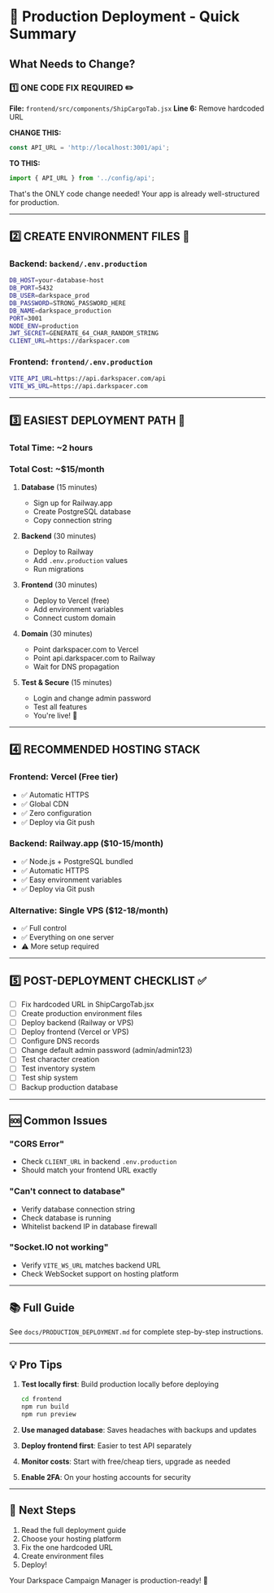 # 🚀 Production Deployment - Quick Summary

## What Needs to Change?

### 1️⃣ ONE CODE FIX REQUIRED ✏️

**File:** `frontend/src/components/ShipCargoTab.jsx`
**Line 6:** Remove hardcoded URL

**CHANGE THIS:**
```javascript
const API_URL = 'http://localhost:3001/api';
```

**TO THIS:**
```javascript
import { API_URL } from '../config/api';
```

That's the ONLY code change needed! Your app is already well-structured for production.

---

## 2️⃣ CREATE ENVIRONMENT FILES 📄

### Backend: `backend/.env.production`
```bash
DB_HOST=your-database-host
DB_PORT=5432
DB_USER=darkspace_prod
DB_PASSWORD=STRONG_PASSWORD_HERE
DB_NAME=darkspace_production
PORT=3001
NODE_ENV=production
JWT_SECRET=GENERATE_64_CHAR_RANDOM_STRING
CLIENT_URL=https://darkspacer.com
```

### Frontend: `frontend/.env.production`
```bash
VITE_API_URL=https://api.darkspacer.com/api
VITE_WS_URL=https://api.darkspacer.com
```

---

## 3️⃣ EASIEST DEPLOYMENT PATH 🎯

### Total Time: ~2 hours
### Total Cost: ~$15/month

1. **Database** (15 minutes)
   - Sign up for Railway.app
   - Create PostgreSQL database
   - Copy connection string
   
2. **Backend** (30 minutes)
   - Deploy to Railway
   - Add `.env.production` values
   - Run migrations
   
3. **Frontend** (30 minutes)
   - Deploy to Vercel (free)
   - Add environment variables
   - Connect custom domain
   
4. **Domain** (30 minutes)
   - Point darkspacer.com to Vercel
   - Point api.darkspacer.com to Railway
   - Wait for DNS propagation

5. **Test & Secure** (15 minutes)
   - Login and change admin password
   - Test all features
   - You're live! 🎉

---

## 4️⃣ RECOMMENDED HOSTING STACK

### Frontend: **Vercel** (Free tier)
- ✅ Automatic HTTPS
- ✅ Global CDN
- ✅ Zero configuration
- ✅ Deploy via Git push

### Backend: **Railway.app** ($10-15/month)
- ✅ Node.js + PostgreSQL bundled
- ✅ Automatic HTTPS
- ✅ Easy environment variables
- ✅ Deploy via Git push

### Alternative: **Single VPS** ($12-18/month)
- ✅ Full control
- ✅ Everything on one server
- ⚠️ More setup required

---

## 5️⃣ POST-DEPLOYMENT CHECKLIST ✅

- [ ] Fix hardcoded URL in ShipCargoTab.jsx
- [ ] Create production environment files
- [ ] Deploy backend (Railway or VPS)
- [ ] Deploy frontend (Vercel or VPS)
- [ ] Configure DNS records
- [ ] Change default admin password (admin/admin123)
- [ ] Test character creation
- [ ] Test inventory system
- [ ] Test ship system
- [ ] Backup production database

---

## 🆘 Common Issues

### "CORS Error"
- Check `CLIENT_URL` in backend `.env.production`
- Should match your frontend URL exactly

### "Can't connect to database"
- Verify database connection string
- Check database is running
- Whitelist backend IP in database firewall

### "Socket.IO not working"
- Verify `VITE_WS_URL` matches backend URL
- Check WebSocket support on hosting platform

---

## 📚 Full Guide

See `docs/PRODUCTION_DEPLOYMENT.md` for complete step-by-step instructions.

---

## 💡 Pro Tips

1. **Test locally first**: Build production locally before deploying
   ```bash
   cd frontend
   npm run build
   npm run preview
   ```

2. **Use managed database**: Saves headaches with backups and updates

3. **Deploy frontend first**: Easier to test API separately

4. **Monitor costs**: Start with free/cheap tiers, upgrade as needed

5. **Enable 2FA**: On your hosting accounts for security

---

## 🎯 Next Steps

1. Read the full deployment guide
2. Choose your hosting platform
3. Fix the one hardcoded URL
4. Create environment files
5. Deploy!

Your Darkspace Campaign Manager is production-ready! 🚀
